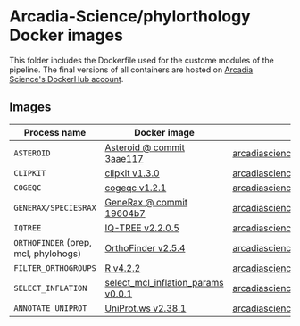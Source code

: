 # Arcadia-Science/phylorthology Docker images

This folder includes the Dockerfile used for the custome modules of the pipeline. The final versions of all containers are hosted on [Arcadia Science's DockerHub account](https://hub.docker.com/u/arcadiascience).

## Images

| Process name                         | Docker image                                                         | Image location                                                                                                    |
| ------------------------------------ | -------------------------------------------------------------------- | ----------------------------------------------------------------------------------------------------------------- |
| `ASTEROID`                           | [Asteroid @ commit 3aae117](./asteroid/)                             | [arcadiascience/asteroid_3aae117](https://hub.docker.com/r/arcadiascience/asteroid_3aae117)                       |
| `CLIPKIT`                            | [clipkit v1.3.0](./clipkit/)                                         | [arcadiascience/clipkit_1.3.0](https://hub.docker.com/r/arcadiascience/clipkit_1.3.0)                             |
| `COGEQC`                             | [cogeqc v1.2.1](./cogeqc/)                                           | [arcadiascience/cogeqc_1.2.1](https://hub.docker.com/r/arcadiascience/cogeqc_1.2.1)                               |
| `GENERAX/SPECIESRAX`                 | [GeneRax @ commit 19604b7](./generax/)                               | [arcadiascience/generax_19604b7](https://hub.docker.com/r/arcadiascience/generax_19604b7)                         |
| `IQTREE`                             | [IQ-TREE v2.2.0.5](./iqtree/)                                        | [arcadiascience/iqtree\_:_2.2.0.5](https://hub.docker.com/r/arcadiascience/iqtree_2.2.0.5)                        |
| `ORTHOFINDER` (prep, mcl, phylohogs) | [OrthoFinder v2.5.4](./orthofinder)                                  | [arcadiascience/orthofinder_2.5.4](https://hub.docker.com/r/arcadiascience/orthofinder_2.5.4)                     |
| `FILTER_ORTHOGROUPS`                 | [R v4.2.2](./rbase/)                                                 | [arcadiascience/rbase_4.2.2](https://hub.docker.com/r/arcadiascience/rbase_4.2.2)                                 |
| `SELECT_INFLATION`                   | [select_mcl_inflation_params v0.0.1](./select_mcl_inflation_params/) | [arcadiascience/select_mcl_inflation_params](https://hub.docker.com/r/arcadiascience/select_mcl_inflation_params) |
| `ANNOTATE_UNIPROT`                   | [UniProt.ws v2.38.1](./uniprotws/)                                   | [arcadiascience/uniprotws_2.38.1](https://hub.docker.com/r/arcadiascience/uniprotws_2.38.1)                       |
